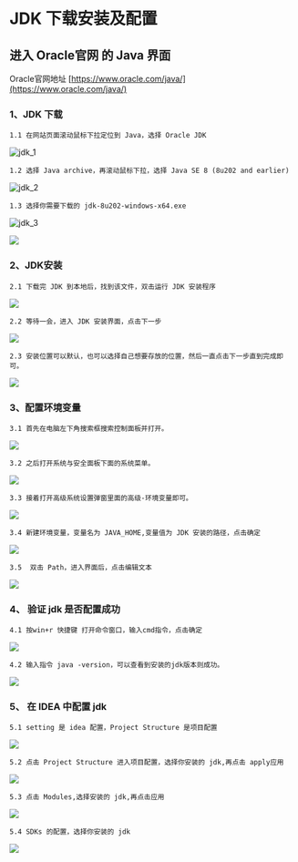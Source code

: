 # JDK 下载安装及配置

## 进入 Oracle官网 的 Java 界面
Oracle官网地址 [https://www.oracle.com/java/](https://www.oracle.com/java/)

### 1、JDK 下载

    1.1 在网站页面滚动鼠标下拉定位到 Java，选择 Oracle JDK

![jdk_1](./jdk_image/jdk_1.png)

    1.2 选择 Java archive，再滚动鼠标下拉，选择 Java SE 8 (8u202 and earlier)

![jdk_2](./jdk_image/jdk_2.png)

    1.3 选择你需要下载的 jdk-8u202-windows-x64.exe

![jdk_3](./jdk_image/jdk_3.png)

![](./jdk_image/jdk_7.png)

### 2、JDK安装


    2.1 下载完 JDK 到本地后，找到该文件，双击运行 JDK 安装程序

![](./jdk_image/jdk_4.png)

    2.2 等待一会，进入 JDK 安装界面，点击下一步

![](./jdk_image/jdk_5.png)


    2.3 安装位置可以默认，也可以选择自己想要存放的位置，然后一直点击下一步直到完成即可。

![](./jdk_image/jdk_6.png)

### 3、配置环境变量

    3.1 首先在电脑左下角搜索框搜索控制面板并打开。

![](./jdk_image/jdk_8.png)

    3.2 之后打开系统与安全面板下面的系统菜单。

![](./jdk_image/jdk_9.png)

    3.3 接着打开高级系统设置弹窗里面的高级-环境变量即可。

![](./jdk_image/jdk_10.png)

    3.4 新建环境变量，变量名为 JAVA_HOME,变量值为 JDK 安装的路径，点击确定

![](./jdk_image/jdk_11.png)

    3.5  双击 Path，进入界面后，点击编辑文本

![](./jdk_image/jdk_12.png)

### 4、 验证 jdk 是否配置成功


    4.1 按win+r 快捷键 打开命令窗口，输入cmd指令，点击确定

![](./jdk_image/img.png)

    4.2 输入指令 java -version，可以查看到安装的jdk版本则成功。

![](./jdk_image/img_1.png)

### 5、 在 IDEA 中配置 jdk


    5.1 setting 是 idea 配置，Project Structure 是项目配置

![](./jdk_image/img_2.png)

    5.2 点击 Project Structure 进入项目配置，选择你安装的 jdk,再点击 apply应用

![](./jdk_image/img_3.png)

    5.3 点击 Modules,选择安装的 jdk,再点击应用

![](./jdk_image/img_4.png)

    5.4 SDKs 的配置，选择你安装的 jdk

![](./jdk_image/img_5.png)